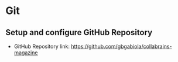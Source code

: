 # Git


## Setup and configure GitHub Repository

- GitHub Repository link: https://github.com/gbgabiola/collabrains-magazine

